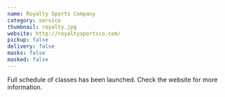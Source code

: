 ```yaml
---
name: Royalty Sports Company
category: service
thumbnail: royalty.jpg
website: http://royaltysportsco.com/
pickup: false
delivery: false
masks: false
masked: false
---
```

Full schedule of classes has been launched. Check the website for more information.